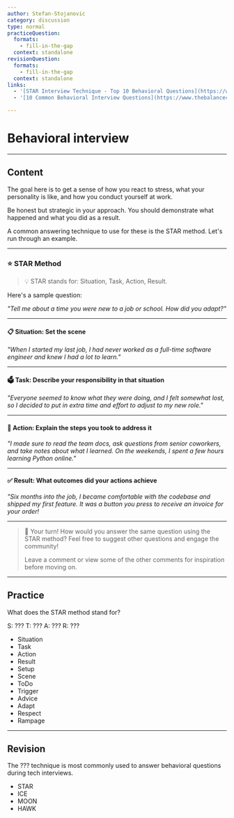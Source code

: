 ```yaml
---
author: Stefan-Stojanovic
category: discussion
type: normal
practiceQuestion:
  formats:
    - fill-in-the-gap
  context: standalone
revisionQuestion:
  formats:
    - fill-in-the-gap
  context: standalone
links:
  - '[STAR Interview Technique - Top 10 Behavioral Questions](https://www.youtube.com/watch?v=WSbN-0swDgM){video}'
  - '[10 Common Behavioral Interview Questions](https://www.thebalancecareers.com/top-behavioral-interview-questions-2059618){article}'

---
```


# Behavioral interview

---
## Content

The goal here is to get a sense of how you react to stress, what your personality is like, and how you conduct yourself at work.

Be honest but strategic in your approach. You should demonstrate what happened and what you did as a result.

A common answering technique to use for these is the STAR method. Let's run through an example.

--- 

### ⭐ STAR Method

> 💡 STAR stands for: Situation, Task, Action, Result.

Here's a sample question:

*"Tell me about a time you were new to a job or school. How did you adapt?"*

---

#### 📋 Situation: Set the scene

*"When I started my last job, I had never worked as a full-time software engineer and knew I had a lot to learn."*

---

#### 🗳️ Task: Describe your responsibility in that situation

*"Everyone seemed to know what they were doing, and I felt somewhat lost, so I decided to put in extra time and effort to adjust to my new role."*

---

#### 💪 Action: Explain the steps you took to address it

*"I made sure to read the team docs, ask questions from senior coworkers, and take notes about what I learned. On the weekends, I spent a few hours learning Python online."*

---

#### ✅ Result: What outcomes did your actions achieve

*"Six months into the job, I became comfortable with the codebase and shipped my first feature. It was a button you press to receive an invoice for your order!*

---

> 💬 Your turn! How would you answer the same question using the STAR method? Feel free to suggest other questions and engage the community! 
>
> Leave a comment or view some of the other comments for inspiration before moving on.

---
## Practice

What does the STAR method stand for?

S: ???
T: ???
A: ???
R: ???

- Situation
- Task
- Action
- Result
- Setup
- Scene
- ToDo
- Trigger
- Advice
- Adapt
- Respect
- Rampage

---
## Revision

The ??? technique is most commonly used to answer behavioral questions during tech interviews.

- STAR
- ICE
- MOON
- HAWK